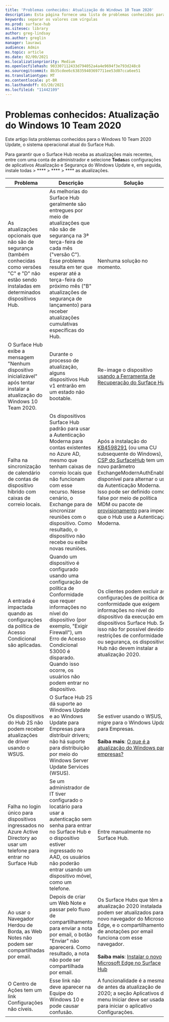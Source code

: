```yaml
---
title: 'Problemas conhecidos: Atualização do Windows 10 Team 2020'
description: Esta página fornece uma lista de problemas conhecidos para o Indows 10 Team 2020 Update.
keywords: separar os valores com vírgulas
ms.prod: surface-hub
ms.sitesec: library
author: greg-lindsay
ms.author: greglin
manager: laurawi
audience: Admin
ms.topic: article
ms.date: 02/09/2021
ms.localizationpriority: Medium
ms.openlocfilehash: 903307112433d794052a4a4e9694f3e793d248c8
ms.sourcegitcommit: 8b35cdee6c638359403697711ee53d07cca6ee51
ms.translationtype: MT
ms.contentlocale: pt-BR
ms.lasthandoff: 03/20/2021
ms.locfileid: "11442109"
---
```

# <a name="known-issues-windows-10-team-2020-update"></a>Problemas conhecidos: Atualização do Windows 10 Team 2020 

Este artigo lista problemas conhecidos para o Windows 10 Team 2020 Update, o sistema operacional atual do Surface Hub.

Para garantir que o Surface Hub receba as atualizações mais recentes, entre com uma conta de administrador e selecione **Todas**as configurações de aplicativos Atualização e Segurança do Windows Update e, em seguida, instale todas  >  ****  >  ****  >  **** as atualizações.




| Problema                                                                                                   | Descrição                                                                                                                                                                                                                                                                                                                                                                                                                             | Solução                                                                                                                                                                                                                                                                                                                                                                                                                                                                                                                            |
| ----------------------------------------------------------------------------------------------------------- | ------------------------------------------------------------------------------------------------------------------------------------------------------------------------------------------------------------------------------------------------------------------------------------------------------------------------------------------------------------------------------------------------------------------------------------------- | ------------------------------------------------------------------------------------------------------------------------------------------------------------------------------------------------------------------------------------------------------------------------------------------------------------------------------------------------------------------------------------------------------------------------------------------------------------------------------------------------------------------------------------- |
| As atualizações opcionais que não são de segurança (também conhecidas como versões "C" e "D" não estão sendo instaladas em determinados dispositivos Hub.            | As melhorias do Surface Hub geralmente são entregues por meio de atualizações que não são de segurança na 3ª terça-feira de cada mês ("versão C"). Esse problema resulta em ter que esperar até a terça-feira do próximo mês ("B" atualizações de segurança de lançamento) para receber atualizações cumulativas específicas do Hub. | Nenhuma solução no momento.                                                                                                                                                                                                                                                                                                                                     |
| O Surface Hub exibe a mensagem "Nenhum dispositivo inicializável" após tentar instalar a atualização do Windows 10 Team 2020.                                                                        | Durante o processo de atualização, alguns dispositivos Hub v1 entrarão em um estado não bootable.                                                                                                                                                                                                                                       | Re-image o dispositivo [usando a Ferramenta de Recuperação do Surface Hub](surface-hub-recovery-tool.md).                                                                                                                                                                                                                                                                                                                                                                   |
| Falha na sincronização de calendário de contas de dispositivo híbrido com caixas de correio locais.   | Os dispositivos Surface Hub padrão para usar a Autenticação Moderna para contas existentes no Azure AD, mesmo que tenham caixas de correio locais que não funcionam com esse recurso. Nesse cenário, o Exchange para de sincronizar reuniões com o dispositivo. Como resultado, o dispositivo não recebe ou exibe novas reuniões.                                                                                                    | Após a instalação do [KB4598291](https://support.microsoft.com/help/4598291) (ou uma CU subsequente do Windows), o [CSP do SurfaceHub](https://docs.microsoft.com/windows/client-management/mdm/surfacehub-csp) tem um novo parâmetro ExchangeModernAuthEnabled disponível para alternar o uso da Autenticação Moderna. Isso pode ser definido como false por meio de política MDM ou pacote de [provisionamento](https://download.microsoft.com/download/8/3/F/83FD5089-D14E-42E3-AF7C-6FC36F80D347/ExchangeModernAuthDisabled.ppkg) para impedir que o Hub use a Autenticação Moderna.                                                                                                |
| A entrada é impactada quando as configurações da política de Acesso Condicional são aplicadas.                                    | Quando um dispositivo é configurado usando uma configuração de política de Conformidade que requer informações no nível do dispositivo (por exemplo, "Exigir Firewall"), um Erro de Acesso Condicional 53000 é disparado. Quando isso ocorre, os usuários não podem entrar no dispositivo.                                                                                                                                                                                                 | Os clientes podem excluir as configurações de política de conformidade que exigem informações no nível do dispositivo da execução em dispositivos Surface Hub. Se isso não for possível devido a restrições de conformidade ou segurança, os dispositivos Hub não devem instalar a atualização 2020. |
| Os dispositivos do Hub 2S não podem receber atualizações de driver usando o WSUS.                                             | O Surface Hub 2S dá suporte ao Windows Update e ao Windows Update para Empresas para distribuir drivers; não há suporte para distribuição por meio do Windows Server Update Services (WSUS).                                                                                                                                                                                                                                                                      | Se estiver usando o WSUS, migre para o Windows Update para Empresas.<br> <br>**Saiba mais**: [O que é a atualização do Windows para empresas?](https://docs.microsoft.com/windows/deployment/update/waas-manage-updates-wufb)                                                                                                                                                                                                                                                                                                                            |
| Falha no login único para dispositivos ingressados no Azure Active Directory ao usar um telefone para entrar no Surface Hub | Se um administrador de IT tiver [](surface-hub-2s-phone-authenticate.md) configurado o locatário para usar a autenticação sem senha para entrar no Surface Hub e o dispositivo estiver ingressado no AAD, os usuários não poderão entrar usando um dispositivo móvel, como um telefone.                                                                                                       | Entre manualmente no Surface Hub.                                                                                                                                                                                                                                                                                                                                                                                                                                                                                                      |
| Ao usar o Navegador Herdou de Borda, as Web Notes não podem ser compartilhadas por email. | Depois de criar um Web Note e passar pelo fluxo de compartilhamento para enviar a nota por email, o botão "Enviar" não aparecerá. Como resultado, a nota não pode ser compartilhada por email. | Os Surface Hubs que têm a atualização 2020 instalada podem ser atualizados para o novo navegador do Microsoft Edge, e o compartilhamento de anotações por email funciona com esse navegador.<br> <br>**Saiba mais**: [Instalar o novo Microsoft Edge no Surface Hub](surface-hub-install-chromium-edge.md) |
| O Centro de Ações tem um link Configurações não cíveis. | Esse link não deve aparecer na Equipe do Windows 10 e pode causar confusão.   | A funcionalidade é a mesma de antes da atualização de 2020; a seção Aplicativos do menu Iniciar deve ser usada para iniciar o aplicativo Configurações.    |
